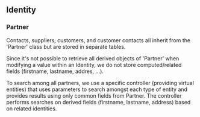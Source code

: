 ## Identity

### Partner

Contacts, suppliers, customers, and customer contacts all inherit from the 'Partner' class but are stored in separate tables.

Since it's not possible to retrieve all derived objects of 'Partner' when modifying a value within an Identity, we do not store computed/related fields (firstname, lastname, addres, ...).

To search among all partners, we use a specific controller (providing virtual entities) that uses parameters to search amongst each type of entity and provides results using only common fields from Partner. The controller performs searches on derived fields (firstname, lastname, address) based on related identities.